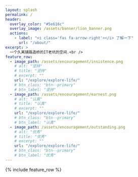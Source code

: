 ```yaml
---
layout: splash
permalink: /
header:
  overlay_color: "#5e616c"
  overlay_image: /assets/banner/lion_banner.png
  actions:
    - label: "<i class='fas fa-arrow-right'></i> 了解一下"
      url: "/about/"
excerpt: >
  一个久离铺路造桥的IT老坑的空间.<br />
feature_row:
  - image_path: /assets/encouragement/insistence.png
    # alt: "坚持"
    # title: "坚持"
    # excerpt: ""
    url: "/explore/explore-life/"
    # btn_class: "btn--primary"
    # btn_label: "坚持"
  - image_path: /assets/encouragement/earnest.png
    # alt: "认真"
    # title: "认真"
    # excerpt: ""
    url: "/explore/explore-life/"
    # btn_class: "btn--primary"
    # btn_label: "认真"
  - image_path: /assets/encouragement/outstanding.png
    # alt: "优秀"
    # title: "优秀"
    # excerpt: ""
    url: "/explore/explore-life/"
    # btn_class: "btn--primary"
    # btn_label: "优秀"      
---
```


{% include feature_row %}